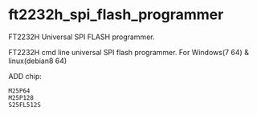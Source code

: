 # ft2232h_spi_flash_programmer
FT2232H Universal SPI FLASH programmer.

FT2232H cmd line universal SPI flash programmer.
For Windows(7 64) & linux(debian8 64)

ADD chip:

    M25P64
    M25P128
    S25FL512S

